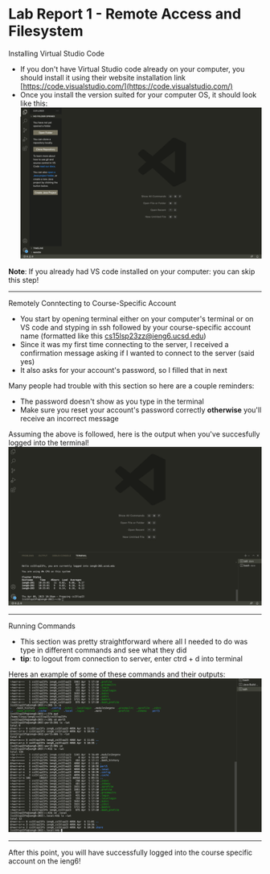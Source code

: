 # Lab Report 1 - Remote Access and Filesystem
Installing Virtual Studio Code

* If you don't have Virtual Studio code already on your computer, you should install it using their website installation link [https://code.visualstudio.com/](https://code.visualstudio.com/)
* Once you install the version suited for your computer OS, it should look like this:
![Image](vs.jpg)

**Note**: If you already had VS code installed on your computer: you can skip this step!

---
Remotely Conntecting to Course-Specific Account

* You start by opening terminal either on your computer's terminal or on VS code and styping in ssh followed by your course-specific account name (formatted like this cs15lsp23zz@ieng6.ucsd.edu)
* Since it was my first time connecting to the server, I received a confirmation message asking if I wanted to connect to the server (said yes)
* It also asks for your account's password, so I filled that in next

Many people had trouble with this section so here are a couple reminders:
* The password doesn't show as you type in the terminal
* Make sure you reset your account's password correctly **otherwise** you'll receive an incorrect message

Assuming the above is followed, here is the output when you've succesfully logged into the terminal!
![Image](vscodescreen.jpg)

---
Running Commands
* This section was pretty straightforward where all I needed to do was type in different commands and see what they did
* **tip**: to logout from connection to server, enter ctrd + d into terminal

Heres an example of some of these commands and their outputs: 
![Image](commands.jpg)

---
After this point, you will have successfully logged into the course specific account on the ieng6! 
